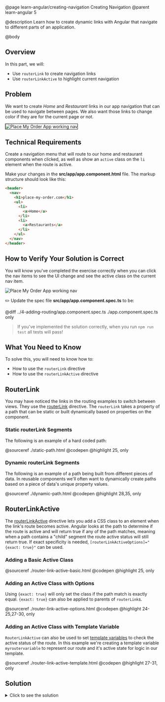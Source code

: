 @page learn-angular/creating-navigation Creating Navigation
@parent learn-angular 5

@description Learn how to create dynamic links with Angular that navigate to different parts of an application.

@body

## Overview

In this part, we will:

- Use `routerLink` to create navigation links
- Use `routerLinkActive` to highlight current navigation

## Problem

We want to create _Home_ and _Restaurant_ links in our app navigation that can
be used to navigate between pages. We also want those links to change color
if they are for the current page or not.

<img src="../static/img/angular/pmo-working-nav.gif"
  style="border: solid 1px black; "
  title="Place My Order App working nav"/>

## Technical Requirements

Create a navigation menu that will route to our home and restaurant components when clicked, as well as show an `active` class on the `li` element when the route is active.

Make your changes in the **src/app/app.component.html** file. The markup structure should look like this:

```html
<header>
  <nav>
    <h1>place-my-order.com</h1>
    <ul>
      <li>
        <a>Home</a>
      </li>
      <li>
        <a>Restaurants</a>
      </li>
    </ul>
  </nav>
</header>
```

## How to Verify Your Solution is Correct

You will know you've completed the exercise correctly when you can click the nav items to
see the UI change and see the active class on the current nav item.

![Place My Order App working nav](../static/img/angular/pmo-working-nav.gif 'Place My Order App working nav')

✏️ Update the spec file **src/app/app.component.spec.ts** to be:

@diff ../4-adding-routing/app.component.spec.ts ./app.component.spec.ts only

> If you've implemented the solution correctly, when you run `npm run test` all tests will pass!

## What You Need to Know

To solve this, you will need to know how to:

- How to use the `routerLink` directive
- How to use the `routerLinkActive` directive

## RouterLink

You may have noticed the links in the routing examples to switch between views. They use the <a href="https://angular.io/api/router/RouterLink" target="\_blank">routerLink</a> directive. The `routerLink` takes a property of a path that can be static or built dynamically based on properties on the component.

### Static routerLink Segments

The following is an example of a hard coded path:

@sourceref ./static-path.html
@codepen
@highlight 25, only

### Dynamic routerLink Segments

The following is an example of a path being built from different pieces of data. In reusable components we'll often want to dynamically create paths based on a piece of data's unique property values.

@sourceref ./dynamic-path.html
@codepen
@highlight 28,35, only

## RouterLinkActive

The <a href="https://angular.io/api/router/RouterLinkActive" >routerLinkActive</a> directive lets you add a CSS class to an element when the link's route becomes active. Angular looks at the path to determine if the route is active and will return true if any of the path matches, meaning when a path contains a "child" segment the route active status will still return true. If exact specificity is needed, `[routerLinkActiveOptions]="{exact: true}"` can be used.

### Adding a Basic Active Class

@sourceref ./router-link-active-basic.html
@codepen
@highlight 25, only

### Adding an Active Class with Options

Using `{exact: true}` will only set the class if the path match is exactly equal. `{exact: true}` can also be applied to parents of `routerLink`s.

@sourceref ./router-link-active-options.html
@codepen
@highlight 24-25,27-30, only

### Adding an Active Class with Template Variable

`RouterLinkActive` can also be used to set <a href="https://angular.io/api/router/RouterLinkActive#template-variable-references" target="\_blank">template variables</a> to check the active status of the route. In this example we're creating a template variable `myroutervariable` to represent our route and it's active state for logic in our template.

@sourceref ./router-link-active-template.html
@codepen
@highlight 27-31, only

## Solution

<details>
<summary>Click to see the solution</summary>
✏️ Update **src/app/app.component.html** to:

@diff ../4-adding-routing/app.component.html ./app.component.html

</details>
